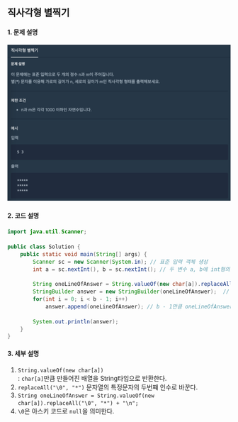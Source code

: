 ## 직사각형 별찍기
#### 1. 문제 설명
<img src="../../../img/siwon/rectangular-star.png" >

#### 2. 코드 설명
```java
import java.util.Scanner;

public class Solution {
    public static void main(String[] args) {
        Scanner sc = new Scanner(System.in); // 표준 입력 객체 생성
        int a = sc.nextInt(), b = sc.nextInt(); // 두 변수 a, b에 int형의 값을 받아옴

        String oneLineOfAnswer = String.valueOf(new char[a]).replaceAll("\0", "*") + "\n"; // 정답의 첫번째 줄을 구한다.
        StringBuilder answer = new StringBuilder(oneLineOfAnswer);  // 정답의 첫번쨰 줄을 b만큼 더해야 되므로 oneLineOfAnswer의 값을 복사한 변수를 만든다.
        for(int i = 0; i < b - 1; i++)
            answer.append(oneLineOfAnswer); // b - 1만큼 oneLineOfAnswer를 더한다(이미 한개의 줄은 저장되어 있으므로)

        System.out.println(answer);
    }
}
```

#### 3. 세부 설명
1. `String.valueOf(new char[a])`  
   : `char[a]`만큼 만들어진 배열을 String타입으로 반환한다.
2. `replaceAll("\0", "*")` 문자열의 특정문자의 두번쨰 인수로 바꾼다.
3. `String oneLineOfAnswer = String.valueOf(new char[a]).replaceAll("\0", "*") + "\n";`  
4. `\0`은 아스키 코드로 `null`을 의미한다.